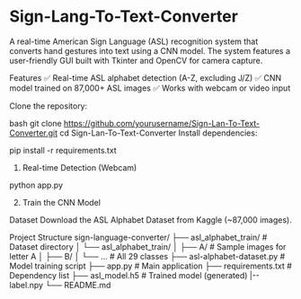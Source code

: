 # Sign-Lang-To-Text-Converter
A real-time American Sign Language (ASL) recognition system that converts hand gestures into text using a CNN model. The system features a user-friendly GUI built with Tkinter and OpenCV for camera capture.

Features
✅ Real-time ASL alphabet detection (A-Z, excluding J/Z)
✅ CNN model trained on 87,000+ ASL images
✅ Works with webcam or video input

Clone the repository:

bash
git clone https://github.com/yourusername/Sign-Lan-To-Text-Converter.git
cd Sign-Lan-To-Text-Converter
Install dependencies:


pip install -r requirements.txt

1. Real-time Detection (Webcam)

python app.py

2. Train the CNN Model

Dataset
Download the ASL Alphabet Dataset from Kaggle (~87,000 images).

Project Structure
sign-language-converter/
├── asl_alphabet_train/          # Dataset directory
│   └── asl_alphabet_train/
│       ├── A/                   # Sample images for letter A
│       ├── B/
│       └── ...                  # All 29 classes
├── asl-alphabet-dataset.py      # Model training script
├── app.py                       # Main application
├── requirements.txt             # Dependency list
├── asl_model.h5                 # Trained model (generated)
|-- label.npy
└── README.md   
